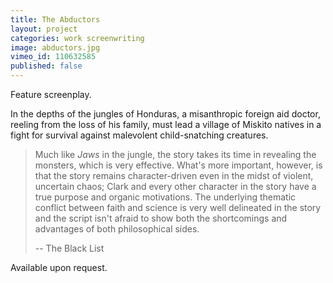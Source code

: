 ```yaml
---
title: The Abductors
layout: project
categories: work screenwriting
image: abductors.jpg
vimeo_id: 110632585
published: false
---
```

Feature screenplay.

In the depths of the jungles of Honduras, a misanthropic foreign aid doctor,
reeling from the loss of his family, must lead a village of Miskito natives in a
fight for survival against malevolent child-snatching creatures.

> Much like _Jaws_ in the jungle, the story takes its time in revealing the
> monsters, which is very effective. What's more important, however, is that
> the story remains character-driven even in the midst of violent, uncertain
> chaos; Clark and every other character in the story have a true purpose and
> organic motivations. The underlying thematic conflict between faith and
> science is very well delineated in the story and the script isn't afraid to
> show both the shortcomings and advantages of both philosophical sides.
>
> -- The Black List

Available upon request.
